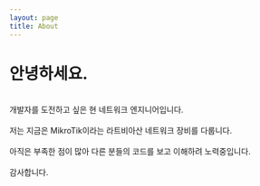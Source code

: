 ```yaml
---
layout: page
title: About
---
```



안녕하세요.
======
<br>
개발자를 도전하고 싶은 현 네트워크 엔지니어입니다.<br>
<br>
저는 지금은 MikroTik이라는 라트비아산 네트워크 장비를 다룹니다.<br>
<br>
아직은 부족한 점이 많아 다른 분들의 코드를 보고 이해하려 노력중입니다.<br>
<br>
감사합니다.
<br>
